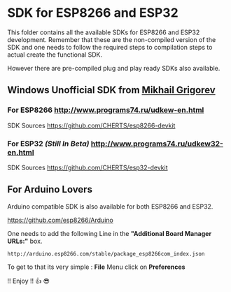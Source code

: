 # SDK for ESP8266 and ESP32

This folder contains all the available SDKs for ESP8266 and ESP32 development.
Remember that these are the non-compiled version of the SDK and one needs to follow the required steps to compilation steps to actual create the functional SDK.

However there are pre-compiled plug and play ready SDKs also available.

## Windows Unofficial SDK from [Mikhail Grigorev](http://www.programs74.ru/index-en.html)

### For ESP8266 http://www.programs74.ru/udkew-en.html

SDK Sources https://github.com/CHERTS/esp8266-devkit

### For ESP32 *(Still In Beta)* http://www.programs74.ru/udkew32-en.html

SDK Sources https://github.com/CHERTS/esp32-devkit

## For Arduino Lovers

Arduino compatible SDK is also available for both ESP8266 and ESP32.

https://github.com/esp8266/Arduino

One needs to add the following Line in the **"Additional Board Manager URLs:"** box. 

`http://arduino.esp8266.com/stable/package_esp8266com_index.json`

To get to that its very simple : **File** Menu click on **Preferences**


!! Enjoy !! :+1: :sunglasses:

